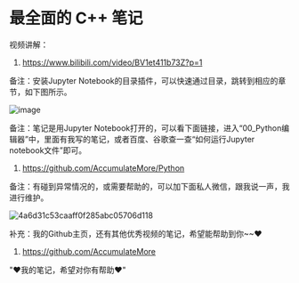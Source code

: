 # 最全面的 C++ 笔记

视频讲解：

1. https://www.bilibili.com/video/BV1et411b73Z?p=1

备注：安装Jupyter Notebook的目录插件，可以快速通过目录，跳转到相应的章节，如下图所示。

![image](https://user-images.githubusercontent.com/60348867/161884474-639f8818-5427-428d-a3a2-337c6ce776d3.png)

备注：笔记是用Jupyter Notebook打开的，可以看下面链接，进入“00_Python编辑器”中，里面有我写的笔记，或者百度、谷歌查一查“如何运行Jupyter notebook文件”即可。

1. https://github.com/AccumulateMore/Python

备注：有碰到异常情况的，或需要帮助的，可以加下面私人微信，跟我说一声，我进行维护。

![4a6d31c53caaff0f285abc05706d118](https://user-images.githubusercontent.com/60348867/186918709-08cac5ef-0300-47c8-917c-fe14d6a702fb.jpg)

补充：我的Github主页，还有其他优秀视频的笔记，希望能帮助到你~~♥

1. https://github.com/AccumulateMore

"♥我的笔记，希望对你有帮助♥"
